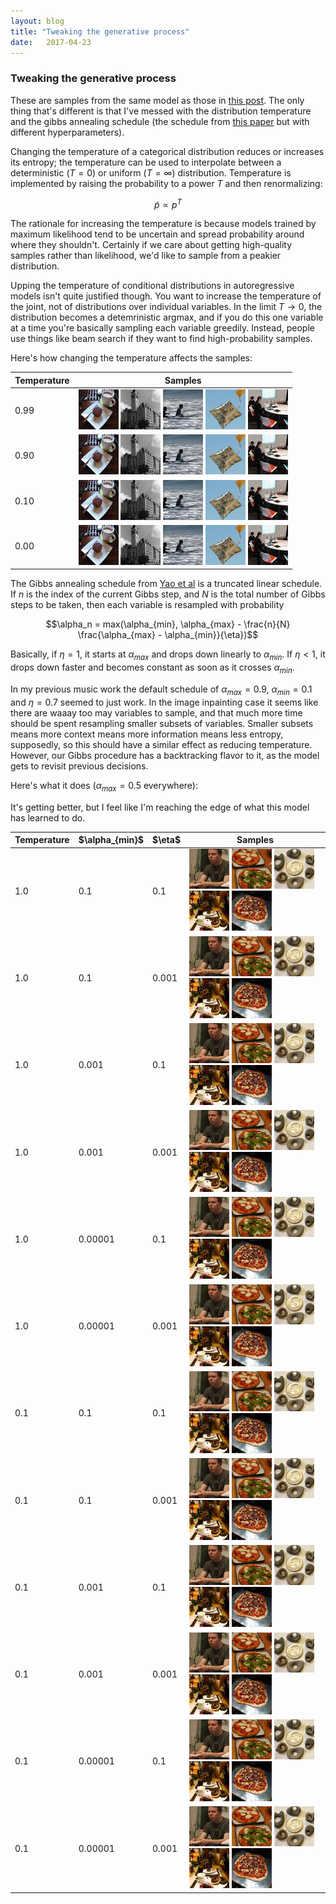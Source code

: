 ```yaml
---
layout: blog
title: "Tweaking the generative process"
date:   2017-04-23
---
```


### Tweaking the generative process

These are samples from the same model as those in [this post](https://cooijmanstim.github.io/2017/04/21/more-contiguous-masking-results/). The only thing that's different is that I've messed with the distribution temperature and the gibbs annealing schedule (the schedule from [this paper](https://arxiv.org/abs/1409.0585) but with different hyperparameters).

Changing the temperature of a categorical distribution reduces or increases its entropy; the temperature can be used to interpolate between a deterministic ($T = 0$) or uniform ($T = \infty$) distribution. Temperature is implemented by raising the probability to a power $T$ and then renormalizing:

$$\widetilde{p} \propto p^T$$

The rationale for increasing the temperature is because models trained by maximum likelihood tend to be uncertain and spread probability around where they shouldn't. Certainly if we care about getting high-quality samples rather than likelihood, we'd like to sample from a peakier distribution.

Upping the temperature of conditional distributions in autoregressive models isn't quite justified though. You want to increase the temperature of the joint, not of distributions over individual variables. In the limit $T \to 0$, the distribution becomes a detemrinistic argmax, and if you do this one variable at a time you're basically sampling each variable greedily. Instead, people use things like beam search if they want to find high-probability samples.

Here's how changing the temperature affects the samples:

<table>
<thead>
<th>Temperature</th>
<th>Samples</th>
</thead>
<tbody>

<tr><td>0.99</td><td>
<img src="/assets/images/sample_2017-04-23/sample_emd2_deepish_contiguish_pmin0.0001_T0.99_independent_gibbs_2017-04-22T16:10:26.661541_T0.99/4.gif">
<img src="/assets/images/sample_2017-04-23/sample_emd2_deepish_contiguish_pmin0.0001_T0.99_independent_gibbs_2017-04-22T16:10:26.661541_T0.99/0.gif">
<img src="/assets/images/sample_2017-04-23/sample_emd2_deepish_contiguish_pmin0.0001_T0.99_independent_gibbs_2017-04-22T16:10:26.661541_T0.99/2.gif">
<img src="/assets/images/sample_2017-04-23/sample_emd2_deepish_contiguish_pmin0.0001_T0.99_independent_gibbs_2017-04-22T16:10:26.661541_T0.99/1.gif">
<img src="/assets/images/sample_2017-04-23/sample_emd2_deepish_contiguish_pmin0.0001_T0.99_independent_gibbs_2017-04-22T16:10:26.661541_T0.99/3.gif">
</td></tr>

<tr><td>0.90</td><td>
<img src="/assets/images/sample_2017-04-23/sample_emd2_deepish_contiguish_pmin0.0001_T0.9_independent_gibbs_2017-04-22T21:59:21.354625_T0.9/4.gif">
<img src="/assets/images/sample_2017-04-23/sample_emd2_deepish_contiguish_pmin0.0001_T0.9_independent_gibbs_2017-04-22T21:59:21.354625_T0.9/0.gif">
<img src="/assets/images/sample_2017-04-23/sample_emd2_deepish_contiguish_pmin0.0001_T0.9_independent_gibbs_2017-04-22T21:59:21.354625_T0.9/2.gif">
<img src="/assets/images/sample_2017-04-23/sample_emd2_deepish_contiguish_pmin0.0001_T0.9_independent_gibbs_2017-04-22T21:59:21.354625_T0.9/1.gif">
<img src="/assets/images/sample_2017-04-23/sample_emd2_deepish_contiguish_pmin0.0001_T0.9_independent_gibbs_2017-04-22T21:59:21.354625_T0.9/3.gif">
</td></tr>

<tr><td>0.10</td><td>
<img src="/assets/images/sample_2017-04-23/sample_emd2_deepish_contiguish_pmin0.0001_T0.1_independent_gibbs_2017-04-23T03:47:09.335287_T0.1/4.gif">
<img src="/assets/images/sample_2017-04-23/sample_emd2_deepish_contiguish_pmin0.0001_T0.1_independent_gibbs_2017-04-23T03:47:09.335287_T0.1/0.gif">
<img src="/assets/images/sample_2017-04-23/sample_emd2_deepish_contiguish_pmin0.0001_T0.1_independent_gibbs_2017-04-23T03:47:09.335287_T0.1/2.gif">
<img src="/assets/images/sample_2017-04-23/sample_emd2_deepish_contiguish_pmin0.0001_T0.1_independent_gibbs_2017-04-23T03:47:09.335287_T0.1/1.gif">
<img src="/assets/images/sample_2017-04-23/sample_emd2_deepish_contiguish_pmin0.0001_T0.1_independent_gibbs_2017-04-23T03:47:09.335287_T0.1/3.gif">
</td></tr>

<tr><td>0.00</td><td>
<img src="/assets/images/sample_2017-04-23/sample_emd2_deepish_contiguish_pmin0.0001_T0_independent_gibbs_2017-04-26T05:47:24.008595_T0.0/4.gif">
<img src="/assets/images/sample_2017-04-23/sample_emd2_deepish_contiguish_pmin0.0001_T0_independent_gibbs_2017-04-26T05:47:24.008595_T0.0/0.gif">
<img src="/assets/images/sample_2017-04-23/sample_emd2_deepish_contiguish_pmin0.0001_T0_independent_gibbs_2017-04-26T05:47:24.008595_T0.0/2.gif">
<img src="/assets/images/sample_2017-04-23/sample_emd2_deepish_contiguish_pmin0.0001_T0_independent_gibbs_2017-04-26T05:47:24.008595_T0.0/1.gif">
<img src="/assets/images/sample_2017-04-23/sample_emd2_deepish_contiguish_pmin0.0001_T0_independent_gibbs_2017-04-26T05:47:24.008595_T0.0/3.gif">
</td></tr>

</tbody>
</table>

The Gibbs annealing schedule from [Yao et al](https://arxiv.org/abs/1409.0585) is a truncated linear schedule. If $n$ is the index of the current Gibbs step, and $N$ is the total number of Gibbs steps to be taken, then each variable is resampled with probability

$$\alpha_n = max(\alpha_{min}, \alpha_{max} - \frac{n}{N} \frac{\alpha_{max} - \alpha_{min}}{\eta})$$

Basically, if $\eta = 1$, it starts at $\alpha_{max}$ and drops down linearly to $\alpha_{min}$. If $\eta < 1$, it drops down faster and becomes constant as soon as it crosses $\alpha_{min}$.

In my previous music work the default schedule of $\alpha_{max} = 0.9$, $\alpha_{min} = 0.1$ and $\eta = 0.7$ seemed to just work. In the image inpainting case it seems like there are waaay too may variables to sample, and that much more time should be spent resampling smaller subsets of variables. Smaller subsets means more context means more information means less entropy, supposedly, so this should have a similar effect as reducing temperature. However, our Gibbs procedure has a backtracking flavor to it, as the model gets to revisit previous decisions.

Here's what it does ($\alpha_{max} = 0.5$ everywhere):

<table>
<thead>
<th>Temperature</th>
<th>$\alpha_{min}$</th>
<th>$\eta$</th>
<th>Samples</th>
</thead>
<tbody>

<tr><td>1.0</td><td>0.1</td><td>0.1</td><td>
<img src="/assets/images/sample_2017-04-23/sample_emd2_deepish_contiguish_independent_gibbs_2017-04-27T06:17:38.057296_T1.0_yao0.100000,0.500000,0.100000/4.gif">
<img src="/assets/images/sample_2017-04-23/sample_emd2_deepish_contiguish_independent_gibbs_2017-04-27T06:17:38.057296_T1.0_yao0.100000,0.500000,0.100000/0.gif">
<img src="/assets/images/sample_2017-04-23/sample_emd2_deepish_contiguish_independent_gibbs_2017-04-27T06:17:38.057296_T1.0_yao0.100000,0.500000,0.100000/2.gif">
<img src="/assets/images/sample_2017-04-23/sample_emd2_deepish_contiguish_independent_gibbs_2017-04-27T06:17:38.057296_T1.0_yao0.100000,0.500000,0.100000/1.gif">
<img src="/assets/images/sample_2017-04-23/sample_emd2_deepish_contiguish_independent_gibbs_2017-04-27T06:17:38.057296_T1.0_yao0.100000,0.500000,0.100000/3.gif">
</td></tr>

<tr><td>1.0</td><td>0.1</td><td>0.001</td><td>
<img src="/assets/images/sample_2017-04-23/sample_emd2_deepish_contiguish_independent_gibbs_2017-04-27T07:33:14.725483_T1.0_yao0.100000,0.500000,0.001000/4.gif">
<img src="/assets/images/sample_2017-04-23/sample_emd2_deepish_contiguish_independent_gibbs_2017-04-27T07:33:14.725483_T1.0_yao0.100000,0.500000,0.001000/0.gif">
<img src="/assets/images/sample_2017-04-23/sample_emd2_deepish_contiguish_independent_gibbs_2017-04-27T07:33:14.725483_T1.0_yao0.100000,0.500000,0.001000/2.gif">
<img src="/assets/images/sample_2017-04-23/sample_emd2_deepish_contiguish_independent_gibbs_2017-04-27T07:33:14.725483_T1.0_yao0.100000,0.500000,0.001000/1.gif">
<img src="/assets/images/sample_2017-04-23/sample_emd2_deepish_contiguish_independent_gibbs_2017-04-27T07:33:14.725483_T1.0_yao0.100000,0.500000,0.001000/3.gif">
</td></tr>

<tr><td>1.0</td><td>0.001</td><td>0.1</td><td>
<img src="/assets/images/sample_2017-04-23/sample_emd2_deepish_contiguish_independent_gibbs_2017-04-27T08:48:21.753076_T1.0_yao0.001000,0.500000,0.100000/4.gif">
<img src="/assets/images/sample_2017-04-23/sample_emd2_deepish_contiguish_independent_gibbs_2017-04-27T08:48:21.753076_T1.0_yao0.001000,0.500000,0.100000/0.gif">
<img src="/assets/images/sample_2017-04-23/sample_emd2_deepish_contiguish_independent_gibbs_2017-04-27T08:48:21.753076_T1.0_yao0.001000,0.500000,0.100000/2.gif">
<img src="/assets/images/sample_2017-04-23/sample_emd2_deepish_contiguish_independent_gibbs_2017-04-27T08:48:21.753076_T1.0_yao0.001000,0.500000,0.100000/1.gif">
<img src="/assets/images/sample_2017-04-23/sample_emd2_deepish_contiguish_independent_gibbs_2017-04-27T08:48:21.753076_T1.0_yao0.001000,0.500000,0.100000/3.gif">
</td></tr>

<tr><td>1.0</td><td>0.001</td><td>0.001</td><td>
<img src="/assets/images/sample_2017-04-23/sample_emd2_deepish_contiguish_independent_gibbs_2017-04-27T10:03:36.678420_T1.0_yao0.001000,0.500000,0.001000/4.gif">
<img src="/assets/images/sample_2017-04-23/sample_emd2_deepish_contiguish_independent_gibbs_2017-04-27T10:03:36.678420_T1.0_yao0.001000,0.500000,0.001000/0.gif">
<img src="/assets/images/sample_2017-04-23/sample_emd2_deepish_contiguish_independent_gibbs_2017-04-27T10:03:36.678420_T1.0_yao0.001000,0.500000,0.001000/2.gif">
<img src="/assets/images/sample_2017-04-23/sample_emd2_deepish_contiguish_independent_gibbs_2017-04-27T10:03:36.678420_T1.0_yao0.001000,0.500000,0.001000/1.gif">
<img src="/assets/images/sample_2017-04-23/sample_emd2_deepish_contiguish_independent_gibbs_2017-04-27T10:03:36.678420_T1.0_yao0.001000,0.500000,0.001000/3.gif">
</td></tr>

<tr><td>1.0</td><td>0.00001</td><td>0.1</td><td>
<img src="/assets/images/sample_2017-04-23/sample_emd2_deepish_contiguish_independent_gibbs_2017-04-27T11:19:26.772963_T1.0_yao0.000010,0.500000,0.100000/4.gif">
<img src="/assets/images/sample_2017-04-23/sample_emd2_deepish_contiguish_independent_gibbs_2017-04-27T11:19:26.772963_T1.0_yao0.000010,0.500000,0.100000/0.gif">
<img src="/assets/images/sample_2017-04-23/sample_emd2_deepish_contiguish_independent_gibbs_2017-04-27T11:19:26.772963_T1.0_yao0.000010,0.500000,0.100000/2.gif">
<img src="/assets/images/sample_2017-04-23/sample_emd2_deepish_contiguish_independent_gibbs_2017-04-27T11:19:26.772963_T1.0_yao0.000010,0.500000,0.100000/1.gif">
<img src="/assets/images/sample_2017-04-23/sample_emd2_deepish_contiguish_independent_gibbs_2017-04-27T11:19:26.772963_T1.0_yao0.000010,0.500000,0.100000/3.gif">
</td></tr>

<tr><td>1.0</td><td>0.00001</td><td>0.001</td><td>
<img src="/assets/images/sample_2017-04-23/sample_emd2_deepish_contiguish_independent_gibbs_2017-04-27T12:34:30.923041_T1.0_yao0.000010,0.500000,0.001000/4.gif">
<img src="/assets/images/sample_2017-04-23/sample_emd2_deepish_contiguish_independent_gibbs_2017-04-27T12:34:30.923041_T1.0_yao0.000010,0.500000,0.001000/0.gif">
<img src="/assets/images/sample_2017-04-23/sample_emd2_deepish_contiguish_independent_gibbs_2017-04-27T12:34:30.923041_T1.0_yao0.000010,0.500000,0.001000/2.gif">
<img src="/assets/images/sample_2017-04-23/sample_emd2_deepish_contiguish_independent_gibbs_2017-04-27T12:34:30.923041_T1.0_yao0.000010,0.500000,0.001000/1.gif">
<img src="/assets/images/sample_2017-04-23/sample_emd2_deepish_contiguish_independent_gibbs_2017-04-27T12:34:30.923041_T1.0_yao0.000010,0.500000,0.001000/3.gif">
</td></tr>



<tr><td>0.1</td><td>0.1</td><td>0.1</td><td>
<img src="/assets/images/sample_2017-04-23/sample_emd2_deepish_contiguish_independent_gibbs_2017-04-27T13:50:07.698572_T0.1_yao0.100000,0.500000,0.100000/4.gif">
<img src="/assets/images/sample_2017-04-23/sample_emd2_deepish_contiguish_independent_gibbs_2017-04-27T13:50:07.698572_T0.1_yao0.100000,0.500000,0.100000/0.gif">
<img src="/assets/images/sample_2017-04-23/sample_emd2_deepish_contiguish_independent_gibbs_2017-04-27T13:50:07.698572_T0.1_yao0.100000,0.500000,0.100000/2.gif">
<img src="/assets/images/sample_2017-04-23/sample_emd2_deepish_contiguish_independent_gibbs_2017-04-27T13:50:07.698572_T0.1_yao0.100000,0.500000,0.100000/1.gif">
<img src="/assets/images/sample_2017-04-23/sample_emd2_deepish_contiguish_independent_gibbs_2017-04-27T13:50:07.698572_T0.1_yao0.100000,0.500000,0.100000/3.gif">
</td></tr>

<tr><td>0.1</td><td>0.1</td><td>0.001</td><td>
<img src="/assets/images/sample_2017-04-23/sample_emd2_deepish_contiguish_independent_gibbs_2017-04-27T19:40:31.060057_T0.1_yao0.100000,0.500000,0.001000/4.gif">
<img src="/assets/images/sample_2017-04-23/sample_emd2_deepish_contiguish_independent_gibbs_2017-04-27T19:40:31.060057_T0.1_yao0.100000,0.500000,0.001000/0.gif">
<img src="/assets/images/sample_2017-04-23/sample_emd2_deepish_contiguish_independent_gibbs_2017-04-27T19:40:31.060057_T0.1_yao0.100000,0.500000,0.001000/2.gif">
<img src="/assets/images/sample_2017-04-23/sample_emd2_deepish_contiguish_independent_gibbs_2017-04-27T19:40:31.060057_T0.1_yao0.100000,0.500000,0.001000/1.gif">
<img src="/assets/images/sample_2017-04-23/sample_emd2_deepish_contiguish_independent_gibbs_2017-04-27T19:40:31.060057_T0.1_yao0.100000,0.500000,0.001000/3.gif">
</td></tr>

<tr><td>0.1</td><td>0.001</td><td>0.1</td><td>
<img src="/assets/images/sample_2017-04-23/sample_emd2_deepish_contiguish_independent_gibbs_2017-04-28T12:08:57.900827_T0.1_yao0.001000,0.500000,0.100000/4.gif">
<img src="/assets/images/sample_2017-04-23/sample_emd2_deepish_contiguish_independent_gibbs_2017-04-28T12:08:57.900827_T0.1_yao0.001000,0.500000,0.100000/0.gif">
<img src="/assets/images/sample_2017-04-23/sample_emd2_deepish_contiguish_independent_gibbs_2017-04-28T12:08:57.900827_T0.1_yao0.001000,0.500000,0.100000/2.gif">
<img src="/assets/images/sample_2017-04-23/sample_emd2_deepish_contiguish_independent_gibbs_2017-04-28T12:08:57.900827_T0.1_yao0.001000,0.500000,0.100000/1.gif">
<img src="/assets/images/sample_2017-04-23/sample_emd2_deepish_contiguish_independent_gibbs_2017-04-28T12:08:57.900827_T0.1_yao0.001000,0.500000,0.100000/3.gif">
</td></tr>

<tr><td>0.1</td><td>0.001</td><td>0.001</td><td>
<img src="/assets/images/sample_2017-04-23/sample_emd2_deepish_contiguish_independent_gibbs_2017-04-28T15:05:48.312154_T0.1_yao0.001000,0.500000,0.001000/4.gif">
<img src="/assets/images/sample_2017-04-23/sample_emd2_deepish_contiguish_independent_gibbs_2017-04-28T15:05:48.312154_T0.1_yao0.001000,0.500000,0.001000/0.gif">
<img src="/assets/images/sample_2017-04-23/sample_emd2_deepish_contiguish_independent_gibbs_2017-04-28T15:05:48.312154_T0.1_yao0.001000,0.500000,0.001000/2.gif">
<img src="/assets/images/sample_2017-04-23/sample_emd2_deepish_contiguish_independent_gibbs_2017-04-28T15:05:48.312154_T0.1_yao0.001000,0.500000,0.001000/1.gif">
<img src="/assets/images/sample_2017-04-23/sample_emd2_deepish_contiguish_independent_gibbs_2017-04-28T15:05:48.312154_T0.1_yao0.001000,0.500000,0.001000/3.gif">
</td></tr>

<tr><td>0.1</td><td>0.00001</td><td>0.1</td><td>
<img src="/assets/images/sample_2017-04-23/sample_emd2_deepish_contiguish_independent_gibbs_2017-04-28T18:01:29.001650_T0.1_yao0.000010,0.500000,0.100000/4.gif">
<img src="/assets/images/sample_2017-04-23/sample_emd2_deepish_contiguish_independent_gibbs_2017-04-28T18:01:29.001650_T0.1_yao0.000010,0.500000,0.100000/0.gif">
<img src="/assets/images/sample_2017-04-23/sample_emd2_deepish_contiguish_independent_gibbs_2017-04-28T18:01:29.001650_T0.1_yao0.000010,0.500000,0.100000/2.gif">
<img src="/assets/images/sample_2017-04-23/sample_emd2_deepish_contiguish_independent_gibbs_2017-04-28T18:01:29.001650_T0.1_yao0.000010,0.500000,0.100000/1.gif">
<img src="/assets/images/sample_2017-04-23/sample_emd2_deepish_contiguish_independent_gibbs_2017-04-28T18:01:29.001650_T0.1_yao0.000010,0.500000,0.100000/3.gif">
</td></tr>

<tr><td>0.1</td><td>0.00001</td><td>0.001</td><td>
<img src="/assets/images/sample_2017-04-23/sample_emd2_deepish_contiguish_independent_gibbs_2017-04-28T20:58:28.633670_T0.1_yao0.000010,0.500000,0.001000/4.gif">
<img src="/assets/images/sample_2017-04-23/sample_emd2_deepish_contiguish_independent_gibbs_2017-04-28T20:58:28.633670_T0.1_yao0.000010,0.500000,0.001000/0.gif">
<img src="/assets/images/sample_2017-04-23/sample_emd2_deepish_contiguish_independent_gibbs_2017-04-28T20:58:28.633670_T0.1_yao0.000010,0.500000,0.001000/2.gif">
<img src="/assets/images/sample_2017-04-23/sample_emd2_deepish_contiguish_independent_gibbs_2017-04-28T20:58:28.633670_T0.1_yao0.000010,0.500000,0.001000/1.gif">
<img src="/assets/images/sample_2017-04-23/sample_emd2_deepish_contiguish_independent_gibbs_2017-04-28T20:58:28.633670_T0.1_yao0.000010,0.500000,0.001000/3.gif">
</td></tr>

It's getting better, but I feel like I'm reaching the edge of what this model has learned to do.

</tbody>
</table>

